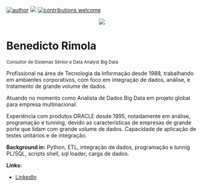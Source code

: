 [![author](https://img.shields.io/badge/author-benedictorimola-red.svg)](https://www.linkedin.com/in/benedicto-rimola/) [![](https://img.shields.io/badge/python-3.7+-blue.svg)](https://www.python.org/downloads/release/python-365/) [![contributions welcome](https://img.shields.io/badge/contributions-welcome-brightgreen.svg?style=flat)](https://github.com/carlosfab/data_science/issues)

<p align="center">
  <img src="banner.png" >
</p>

# Benedicto Rimola
<sub>Consultor de Sistemas Sênior e Data Analyst Big Data</sub>

Profissional na área de Tecnologia da Informação desde 1988, trabalhando em ambientes corporativos, com foco em integração de dados, análise, e tratamento de grande volume de dados.

Atuando no momento como Analista de Dados Big Data em projeto global para empresa multinacional.

Experiência com produtos ORACLE desde 1995, notadamente em análise, programação e tunning, devido as características de empresas de grande porte que lidam com grande volume de dados.
Capacidade de aplicação de testes unitários e de integração. 

**Background in:** Python, ETL, integração de dados, programação e tunnig PL/SQL, scripts shell, sql loader, carga de dados.

**Links:**
* [LinkedIn](https://www.linkedin.com/in/benedicto-rimola/)


